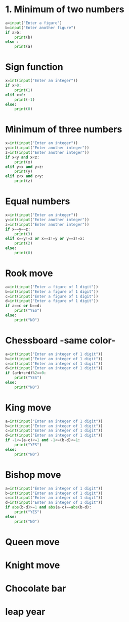 # 1. Minimum of two numbers

```.py
a=input("Enter a figure")
b=input("Enter another figure")
if a>b:
    print(b)
else :
    print(a)
```

# Sign function

```.py
x=int(input("Enter an integer"))
if x>0:
    print(1)
elif x<0:
    print(-1)
else:
    print(0)
```

# Minimum of three numbers

```.py
x=int(input("Enter an integer"))
y=int(input("Enter another integer"))
z=int(input("Enter another integer"))
if x<y and x<z:
    print(x)
elif y<x and y<z:
    print(y)
elif z<x and z<y:
    print(z)
```

# Equal numbers

```.py
x=int(input("Enter an integer"))
y=int(input("Enter another integer"))
z=int(input("Enter another integer"))
if x==y==z:
    print(3)
elif x==y!=z or x==z!=y or y==z!=x:
    print(2)
else:
    print(0)
```

# Rook move

```.py
a=int(input("Enter a figure of 1 digit"))
b=int(input("Enter a figure of 1 digit"))
c=int(input("Enter a figure of 1 digit"))
d=int(input("Enter a figure of 1 digit"))
if a==c or b==d:
    print("YES")
else:
    print("NO")
```
# Chessboard -same color-

```.py
a=int(input("Enter an integer of 1 digit"))
b=int(input("Enter an integer of 1 digit"))
c=int(input("Enter an integer of 1 digit"))
d=int(input("Enter an integer of 1 digit"))
if (a+b+c+d)%2==0:
    print("YES")
else:
    print("NO")
```

# King move

```.py
a=int(input("Enter an integer of 1 digit"))
b=int(input("Enter an integer of 1 digit"))
c=int(input("Enter an integer of 1 digit"))
d=int(input("Enter an integer of 1 digit"))
if -1<=(a-c)<=1 and -1<=(b-d)<=1:
    print("YES")
else:
    print("NO")
```

# Bishop move

```.py
a=int(input("Enter an integer of 1 digit"))
b=int(input("Enter an integer of 1 digit"))
c=int(input("Enter an integer of 1 digit"))
d=int(input("Enter an integer of 1 digit"))
if abs(b-d)>=1 and abs(a-c)==abs(b-d):
    print("YES")
else:
    print("NO")
```

# Queen move
# Knight move
# Chocolate bar
# leap year
